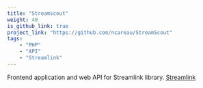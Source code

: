 ```yaml
---
title: "Streamscout"
weight: 40
is_github_link: true
project_link: "https://github.com/ncareau/StreamScout"
tags:
    - "PHP"
    - "API"
    - "Streamlink"
---
```


Frontend application and web API for Streamlink library. [Streamlink](https://github.com/streamlink/streamlink)